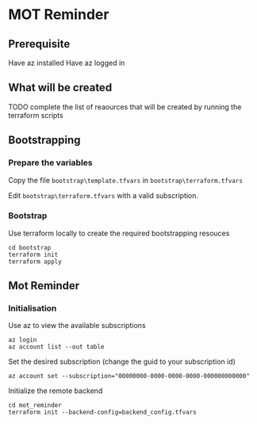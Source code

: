 # MOT Reminder

## Prerequisite

Have az installed
Have az logged in

## What will be created

TODO complete the list of reaources that will be created by running the terraform scripts

## Bootstrapping

### Prepare the variables

Copy the file `bootstrap\template.tfvars` in `bootstrap\terraform.tfvars`

Edit `bootstrap\terraform.tfvars` with a valid subscription.

### Bootstrap

Use terraform locally to create the required bootstrapping resouces

```
cd bootstrap
terraform init
terraform apply
```

## Mot Reminder

### Initialisation

Use az to view the available subscriptions

```
az login
az account list --out table
```

Set the desired subscription (change the guid to your subscription id)

```
az account set --subscription="00000000-0000-0000-0000-000000000000"
```

Initialize the remote backend

```
cd mot_reminder
terraform init --backend-config=backend_config.tfvars
```